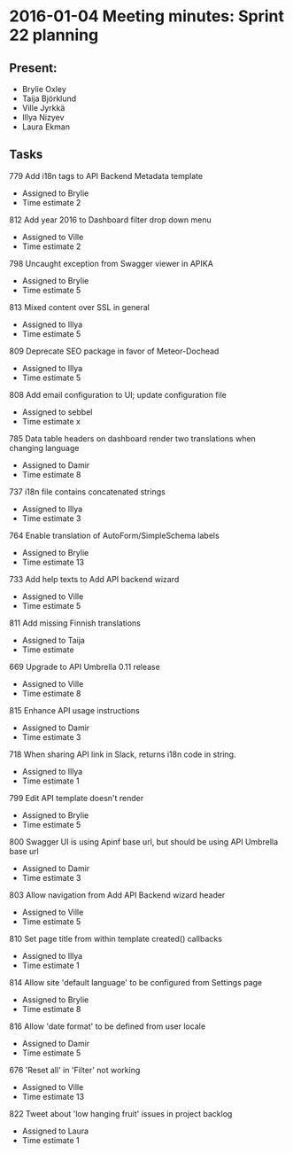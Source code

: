 # 2016-01-04 Meeting minutes: Sprint 22 planning

## Present:
* Brylie Oxley
* Taija Björklund
* Ville Jyrkkä
* Illya Nizyev
* Laura Ekman

## Tasks
779 Add i18n tags to API Backend Metadata template
* Assigned to Brylie
* Time estimate 2

812 Add year 2016 to Dashboard filter drop down menu
* Assigned to Ville
* Time estimate 2

798 Uncaught exception from Swagger viewer in APIKA
* Assigned to Brylie
* Time estimate 5

813 Mixed content over SSL in general
* Assigned to Illya
* Time estimate 5

809 Deprecate SEO package in favor of Meteor-Dochead
* Assigned to Illya
* Time estimate 5

808 Add email configuration to UI; update configuration file
* Assigned to sebbel
* Time estimate x

785 Data table headers on dashboard render two translations when changing language
* Assigned to Damir
* Time estimate 8

737 i18n file contains concatenated strings
* Assigned to Illya
* Time estimate 3

764 Enable translation of AutoForm/SimpleSchema labels
* Assigned to Brylie
* Time estimate 13

733 Add help texts to Add API backend wizard
* Assigned to Ville
* Time estimate 5

811 Add missing Finnish translations
* Assigned to Taija
* Time estimate 

669 Upgrade to API Umbrella 0.11 release
* Assigned to Ville
* Time estimate 8

815 Enhance API usage instructions
* Assigned to Damir
* Time estimate 3

718 When sharing API link in Slack, returns i18n code in string.
* Assigned to Illya
* Time estimate 1

799 Edit API template doesn't render
* Assigned to Brylie
* Time estimate 5

800 Swagger UI is using Apinf base url, but should be using API Umbrella base url
* Assigned to Damir
* Time estimate 3

803 Allow navigation from Add API Backend wizard header
* Assigned to Ville
* Time estimate 5

810 Set page title from within template created() callbacks
* Assigned to Illya
* Time estimate 1

814 Allow site 'default language' to be configured from Settings page
* Assigned to Brylie
* Time estimate 8

816 Allow 'date format' to be defined from user locale
* Assigned to Damir
* Time estimate 5

676 'Reset all' in 'Filter' not working
* Assigned to Ville
* Time estimate 13

822 Tweet about 'low hanging fruit' issues in project backlog
* Assigned to Laura
* Time estimate 1
